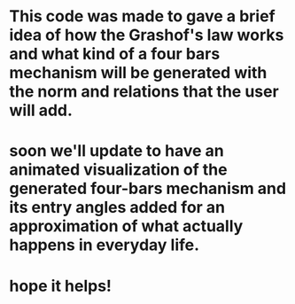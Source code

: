 # This code was made to gave a brief idea of how the Grashof's law works and what kind of a four bars mechanism will be generated with the norm and relations that the user will add.
# soon we'll update to have an animated visualization of the generated four-bars mechanism and its entry angles added for an approximation of what actually happens in everyday life.
# hope it helps!
